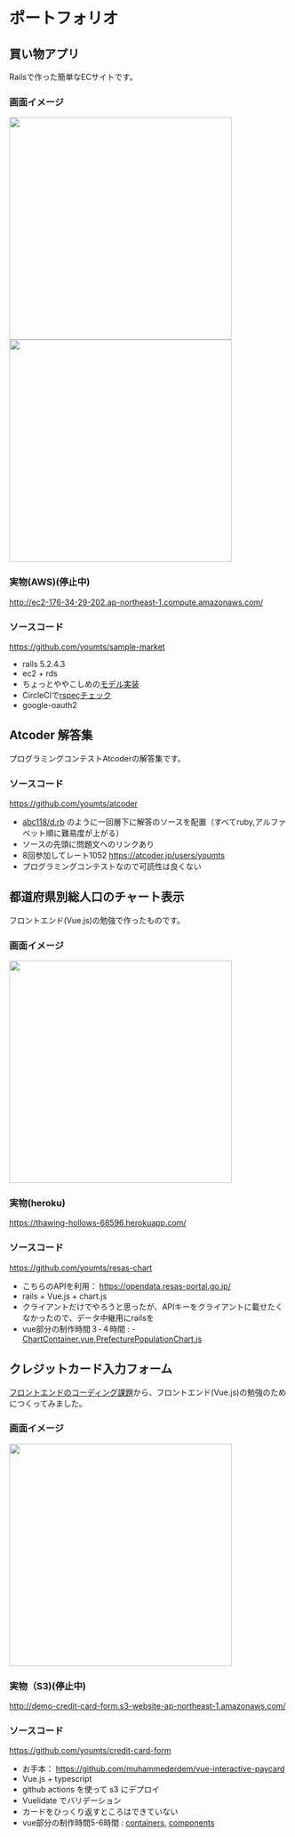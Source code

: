 # ポートフォリオ

## 買い物アプリ

Railsで作った簡単なECサイトです。

### 画面イメージ

<img src="https://user-images.githubusercontent.com/8408731/90215009-56da4700-de35-11ea-9ada-fbac9283bf3a.png" width="400" style="display: inline-block;">
<img src="https://user-images.githubusercontent.com/8408731/90215074-87ba7c00-de35-11ea-86f7-49eb2f0f09b1.png" width="400" style="display: inline-block;">

### 実物(AWS)(停止中)

http://ec2-176-34-29-202.ap-northeast-1.compute.amazonaws.com/

### ソースコード

https://github.com/youmts/sample-market

- rails 5.2.4.3
- ec2 + rds
- ちょっとややこしめの[モデル実装](https://github.com/youmts/sample-market/blob/master/app/models/order.rb)
- CircleCIで[rspecチェック](https://github.com/youmts/sample-market/blob/master/.circleci/config.yml)
- google-oauth2

## Atcoder 解答集

プログラミングコンテストAtcoderの解答集です。

### ソースコード

https://github.com/youmts/atcoder

- [abc118/d.rb](https://github.com/youmts/atcoder/blob/master/abc118/d.rb) のように一回層下に解答のソースを配置（すべてruby,アルファベット順に難易度が上がる）
- ソースの先頭に問題文へのリンクあり
- 8回参加してレート1052 https://atcoder.jp/users/youmts
- プログラミングコンテストなので可読性は良くない

## 都道府県別総人口のチャート表示

フロントエンド(Vue.js)の勉強で作ったものです。

### 画面イメージ

<img src="https://user-images.githubusercontent.com/8408731/88469003-b2946d00-cf26-11ea-90c3-ab06f4961045.gif" width="400">

### 実物(heroku)

https://thawing-hollows-68596.herokuapp.com/

### ソースコード

https://github.com/youmts/resas-chart

- こちらのAPIを利用： https://opendata.resas-portal.go.jp/
- rails + Vue.js + chart.js
- クライアントだけでやろうと思ったが、APIキーをクライアントに載せたくなかったので、データ中継用にrailsを
- vue部分の制作時間３-４時間 : - [ChartContainer.vue](https://github.com/youmts/resas-chart/blob/master/app/javascript/containers/ChartContainer.vue),[PrefecturePopulationChart.js](https://github.com/youmts/resas-chart/blob/master/app/javascript/components/PrefecturePopulationChart.js)

## クレジットカード入力フォーム

[フロントエンドのコーディング課題](https://qiita.com/baby-degu/items/d68e52a0727248ba2750)から、フロントエンド(Vue.js)の勉強のためにつくってみました。

### 画面イメージ

<img src="https://user-images.githubusercontent.com/8408731/88344054-c3ee4580-cd7d-11ea-87ce-188270da567e.gif" width="400">

### 実物（S3)(停止中)

http://demo-credit-card-form.s3-website-ap-northeast-1.amazonaws.com/

### ソースコード

https://github.com/youmts/credit-card-form

- お手本： https://github.com/muhammederdem/vue-interactive-paycard
- Vue.js + typescript
- github actions を使って s3 にデプロイ
- Vuelidate でバリデーション
- カードをひっくり返すところはできていない
- vue部分の制作時間5-6時間 : [containers](https://github.com/youmts/credit-card-form/tree/master/src/containers), [components](https://github.com/youmts/credit-card-form/tree/master/src/components)
